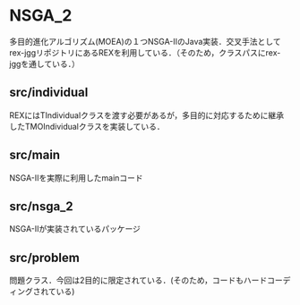 # NSGA_2
多目的進化アルゴリズム(MOEA)の１つNSGA-ⅡのJava実装．交叉手法としてrex-jggリポジトリにあるREXを利用している．（そのため，クラスパスにrex-jggを通している．）


## src/individual
REXにはTIndividualクラスを渡す必要があるが，多目的に対応するために継承したTMOIndividualクラスを実装している．

## src/main
NSGA-Ⅱを実際に利用したmainコード

## src/nsga_2
NSGA-Ⅱが実装されているパッケージ

## src/problem
問題クラス．今回は2目的に限定されている．(そのため，コードもハードコーディングされている)
